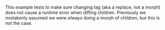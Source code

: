 This example tests to make sure changing tag (aka a replace, not a morph) does
not cause a runtime error when diffing children. Previously we mistakenly assumed
we were _always_ doing a morph of children, but this is not the case.
